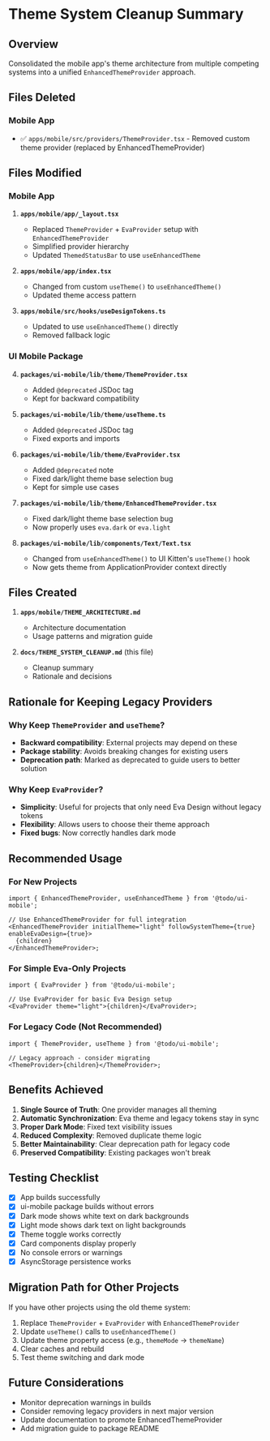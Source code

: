 # Theme System Cleanup Summary

## Overview

Consolidated the mobile app's theme architecture from multiple competing systems into a unified `EnhancedThemeProvider` approach.

## Files Deleted

### Mobile App

- ✅ `apps/mobile/src/providers/ThemeProvider.tsx` - Removed custom theme provider (replaced by EnhancedThemeProvider)

## Files Modified

### Mobile App

1. **`apps/mobile/app/_layout.tsx`**
   - Replaced `ThemeProvider` + `EvaProvider` setup with `EnhancedThemeProvider`
   - Simplified provider hierarchy
   - Updated `ThemedStatusBar` to use `useEnhancedTheme`

2. **`apps/mobile/app/index.tsx`**
   - Changed from custom `useTheme()` to `useEnhancedTheme()`
   - Updated theme access pattern

3. **`apps/mobile/src/hooks/useDesignTokens.ts`**
   - Updated to use `useEnhancedTheme()` directly
   - Removed fallback logic

### UI Mobile Package

4. **`packages/ui-mobile/lib/theme/ThemeProvider.tsx`**
   - Added `@deprecated` JSDoc tag
   - Kept for backward compatibility

5. **`packages/ui-mobile/lib/theme/useTheme.ts`**
   - Added `@deprecated` JSDoc tag
   - Fixed exports and imports

6. **`packages/ui-mobile/lib/theme/EvaProvider.tsx`**
   - Added `@deprecated` note
   - Fixed dark/light theme base selection bug
   - Kept for simple use cases

7. **`packages/ui-mobile/lib/theme/EnhancedThemeProvider.tsx`**
   - Fixed dark/light theme base selection bug
   - Now properly uses `eva.dark` or `eva.light`

8. **`packages/ui-mobile/lib/components/Text/Text.tsx`**
   - Changed from `useEnhancedTheme()` to UI Kitten's `useTheme()` hook
   - Now gets theme from ApplicationProvider context directly

## Files Created

1. **`apps/mobile/THEME_ARCHITECTURE.md`**
   - Architecture documentation
   - Usage patterns and migration guide

2. **`docs/THEME_SYSTEM_CLEANUP.md`** (this file)
   - Cleanup summary
   - Rationale and decisions

## Rationale for Keeping Legacy Providers

### Why Keep `ThemeProvider` and `useTheme`?

- **Backward compatibility**: External projects may depend on these
- **Package stability**: Avoids breaking changes for existing users
- **Deprecation path**: Marked as deprecated to guide users to better solution

### Why Keep `EvaProvider`?

- **Simplicity**: Useful for projects that only need Eva Design without legacy tokens
- **Flexibility**: Allows users to choose their theme approach
- **Fixed bugs**: Now correctly handles dark mode

## Recommended Usage

### For New Projects

```tsx
import { EnhancedThemeProvider, useEnhancedTheme } from '@todo/ui-mobile';

// Use EnhancedThemeProvider for full integration
<EnhancedThemeProvider initialTheme="light" followSystemTheme={true} enableEvaDesign={true}>
  {children}
</EnhancedThemeProvider>;
```

### For Simple Eva-Only Projects

```tsx
import { EvaProvider } from '@todo/ui-mobile';

// Use EvaProvider for basic Eva Design setup
<EvaProvider theme="light">{children}</EvaProvider>;
```

### For Legacy Code (Not Recommended)

```tsx
import { ThemeProvider, useTheme } from '@todo/ui-mobile';

// Legacy approach - consider migrating
<ThemeProvider>{children}</ThemeProvider>;
```

## Benefits Achieved

1. **Single Source of Truth**: One provider manages all theming
2. **Automatic Synchronization**: Eva theme and legacy tokens stay in sync
3. **Proper Dark Mode**: Fixed text visibility issues
4. **Reduced Complexity**: Removed duplicate theme logic
5. **Better Maintainability**: Clear deprecation path for legacy code
6. **Preserved Compatibility**: Existing packages won't break

## Testing Checklist

- [x] App builds successfully
- [x] ui-mobile package builds without errors
- [x] Dark mode shows white text on dark backgrounds
- [x] Light mode shows dark text on light backgrounds
- [x] Theme toggle works correctly
- [x] Card components display properly
- [x] No console errors or warnings
- [x] AsyncStorage persistence works

## Migration Path for Other Projects

If you have other projects using the old theme system:

1. Replace `ThemeProvider` + `EvaProvider` with `EnhancedThemeProvider`
2. Update `useTheme()` calls to `useEnhancedTheme()`
3. Update theme property access (e.g., `themeMode` → `themeName`)
4. Clear caches and rebuild
5. Test theme switching and dark mode

## Future Considerations

- Monitor deprecation warnings in builds
- Consider removing legacy providers in next major version
- Update documentation to promote EnhancedThemeProvider
- Add migration guide to package README
